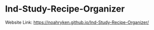 # Ind-Study-Recipe-Organizer

Website Link: https://noahryken.github.io/Ind-Study-Recipe-Organizer/

